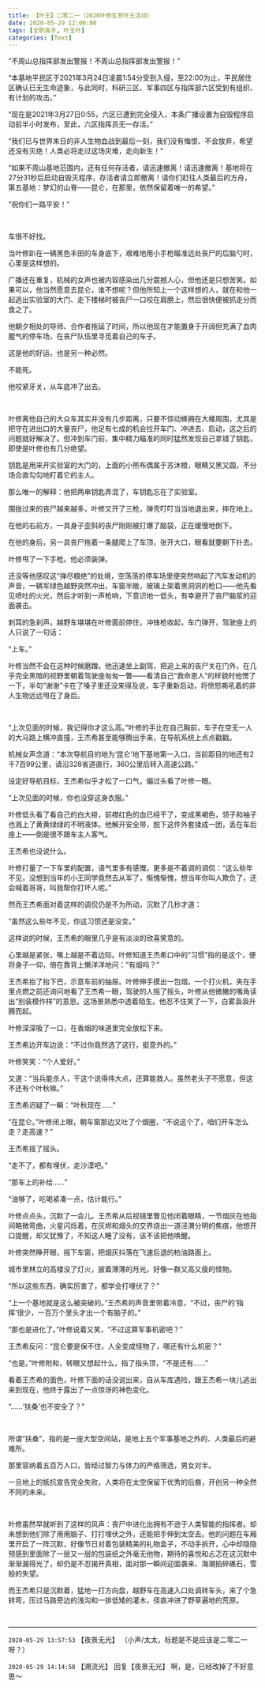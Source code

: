 ```yaml
---
title: 【叶王】二零二一（2020叶修生贺叶王活动）
date: 2020-05-29 12:00:00
tags: [全职高手, 叶王叶]
categories: [Text]
---
```


<p>“不周山总指挥部发出警报！不周山总指挥部发出警报！”</p> 

<p>“本基地平民区于2021年3月24日凌晨1:54分受到入侵，至22:00为止，平民居住区确认已无生命迹象，与此同时，科研三区、军事四区与指挥部六区受到有组织、有计划的攻击。”</p> 
<p>“现在是2021年3月27日0:55，六区已遭到完全侵入，本条广播设置为自毁程序启动前半小时发布，至此，六区指挥员无一存活。”</p> 
<p>“我们已与世界末日的非人生物血战到最后一刻，我们没有悔恨、不会放弃，希望还没有灭绝！人类必将走过这场灾难，走向新生！”</p> 
<p>“如果不周山基地范围内，还有任何存活者，请迅速撤离！请迅速撤离！基地将在27分31秒后启动自毁灭程序，存活者请立即撤离！请你们赶往人类最后的方舟，第五基地：梦幻的山脊——昆仑，在那里，依然保留着唯一的希望。”</p> 
<p>“祝你们一路平安！”</p> 
<p>&nbsp;</p> 
<p>车很不好找。</p> 
<p>当叶修趴在一辆黑色丰田的车身底下，艰难地用小手枪瞄准远处丧尸的后脑勺时，心里是这样想的。</p> 
<p>广播还在重复，机械的女声也被内容感染出几分震撼人心，但他还是只想苦笑。如果可以，他当然愿意去昆仑，谁不想呢？但他所知上一个这样想的人，就在和他一起逃出实验室的大门、走下楼梯时被丧尸一口咬在肩膀上，然后很快便被抓走分而食之了。</p> 
<p>他朝夕相处的导师、合作者拖延了时间，所以他现在才能置身于开阔但充满了血肉腥气的停车场，在丧尸队伍里寻觅着自己的车子。</p> 
<p>这是他的好运，也是另一种必然。</p> 
<p>不能死。</p> 
<p>他咬紧牙关，从车底冲了出去。</p> 
<p>&nbsp;</p> 
<p>叶修离他自己的大众车其实并没有几步距离，只要不惊动蜂拥在大楼周围，尤其是把守在进出口的大量丧尸，他足有七成的机会拉开车门、冲进去、启动，这之后的问题就好解决了。但冲到车门前，集中精力瞄准的同时猛然发现自己拿错了钥匙，即使是叶修也有几分绝望。</p> 
<p>钥匙是用来开实验室的大门的，上面的小熊布偶属于苏沐橙，眼睛又黑又圆，不分场合直勾勾地盯着它的主人。</p> 
<p>那么唯一的解释：他把两串钥匙弄混了，车钥匙忘在了实验室。</p> 
<p>围拢过来的丧尸越来越多，叶修又开了三枪，弹壳叮叮当当地退出来，摔在地上。</p> 
<p>在他的右前方，一具身子歪斜的丧尸刚刚被打爆了脑袋，正在缓慢地倒下。</p> 
<p>在他的身后，另一具丧尸拖着一条腿爬上了车顶，张开大口，眼看就要朝下扑去。</p> 
<p>叶修甩了一下手枪。他必须装弹。</p> 
<p>还没等他感叹这“弹尽粮绝”的处境，空荡荡的停车场里便突然响起了汽车发动机的声音，一辆军绿色越野突然冲出，车窗半敞，玻璃上架着黑洞洞的枪口——他先看见喷吐的火光，然后才听到一声枪响，下意识地一低头，有幸避开了丧尸脑浆的迎面袭击。</p> 
<p>刺耳的急刹声。越野车堪堪在叶修面前停住，冲锋枪收起，车门弹开，驾驶座上的人只说了一句话：</p> 
<p>“上车。”</p> 
<p>叶修当然不会在这种时候磨蹭。他迅速坐上副驾，把追上来的丧尸关在门外，在几乎完全黑暗的视野里朝着驾驶座匆匆一瞥——看清自己“救命恩人”的样貌时他愣了一下，半句“谢谢”卡在了嗓子里还没来得及说，车子重新启动，将愤怒嘶吼着的非人生物远远甩在了身后。</p> 
<p>&nbsp;</p> 
<p>“上次见面的时候，我记得你才这么高。”叶修的手比在自己胸前，车子在空无一人的大马路上横冲直撞，王杰希甚至能够腾出手来，在导航系统上点点戳戳。</p> 
<p>机械女声念道：“本次导航目的地为‘昆仑’地下基地第一入口，当前距目的地还有2千7百99公里，请沿328省道直行，360公里后转入高速公路。”</p> 
<p>设定好导航目标，王杰希似乎才松了一口气，偏过头看了叶修一眼。</p> 
<p>“上次见面的时候，你也没穿这身衣服。”</p> 
<p>叶修低头看了看自己的白大褂，前襟红色的血已经干了，变成黑褐色，领子和袖子也溅上了黄黄绿绿的不明液体。他解开安全带，脱下这件外套揉成一团，丢在车后座上——倒是很不跟车主人客气。</p> 
<p>王杰希也没说什么。</p> 
<p>叶修打量了一下车里的配置，语气里多有感慨，更多是不着调的调侃：“这么些年不见，没想到当年的小王同学竟然去从军了，惭愧惭愧，想当年你叫人欺负了，还会喊着哥哥，叫我帮你打坏人呢。”</p> 
<p>然而王杰希面对着这样的调侃仍是不为所动，沉默了几秒才道：</p> 
<p>“虽然这么些年不见，你这习惯还是没变。”</p> 
<p>这样说的时候，王杰希的眼里几乎是有淡淡的欣喜笑意的。</p> 
<p>心里越是紧张，嘴上越是不着边际。叶修知道王杰希口中的“习惯”指的是这个，便将身子一仰，倚在靠背上懒洋洋地问：“有烟吗？”</p> 
<p>王杰希抬了抬下巴，示意车前的抽屉。叶修伸手摸出一包烟，一个打火机，夹在手里点燃之前还询问地看了王杰希一眼，驾驶的人摇了摇头，叶修从他微撇的嘴角读出“别装模作样”的意思。这场景熟悉中透着陌生。他忍不住笑了一下，白雾袅袅升腾而起。</p> 
<p>叶修深深吸了一口，在香烟的味道里完全放松下来。</p> 
<p>王杰希边开车边说：“不过你竟然选了这行，挺意外的。”</p> 
<p>叶修笑笑：“个人爱好。”</p> 
<p>又道：“当兵能杀人，干这个说得伟大点，还算能救人。虽然老头子不愿意，但这不还有个叶秋嘛。”</p> 
<p>王杰希迟疑了一瞬：“叶秋现在……”</p> 
<p>“在昆仑。”叶修闭上眼，朝车窗那边又吐了个烟圈，“不说这个了，咱们开车怎么走？走高速？”</p> 
<p>王杰希摇了摇头。</p> 
<p>“走不了，都有埋伏，走沙漠吧。”</p> 
<p>“那车上的补给……”</p> 
<p>“油够了，吃喝紧凑一点，估计能行。”</p> 
<p>叶修点点头，沉默了一会儿。王杰希从后视镜里瞥见他闭着眼睛，一节烟灰在他指间略微弯曲，火星闪烁着，在灰烬和烟头的交界烧出一道泾渭分明的焦痕，他想开口提醒，却又犹豫了，不知这人睡了没有，该不该把他唤醒。</p> 
<p>叶修突然睁开眼，摇下车窗，把烟灰抖落在飞速后退的柏油路面上。</p> 
<p>城市里林立的高楼没了灯火，披着薄薄的月光，好像一群又高又瘦的怪物。</p> 
<p>“所以这些东西，确实厉害了，都学会打埋伏了？”</p> 
<p>“上一个基地就是这么被突破的。”王杰希的声音里带着冷意，“不过，丧尸的‘指挥’很少，一百万个里头才出一个有脑子的。”</p> 
<p>“那也是进化了。”叶修说着又笑，“不过这算军事机密吧？”</p> 
<p>王杰希反问：“昆仑要是保不住，人全变成怪物了，哪还有什么机密？”</p> 
<p>“也是。”叶修附和，转眼又想起什么，指了指头顶，“不是还有……”</p> 
<p>看着王杰希的面色，叶修下面的话没说出来，自从车库遇险，跟王杰希一块儿逃出来到现在，他终于露出了一点惊讶的神色变化。</p> 
<p>“……‘扶桑’也不安全了？”</p> 
<p>&nbsp;</p> 
<p>所谓“扶桑”，指的是一座大型空间站，是地上五个军事基地之外的、人类最后的避难所。</p> 
<p>那里容纳着五百万人口，皆经过智力与体力的严格筛选，男女对半。</p> 
<p>一旦地上的抵抗宣告完全失败，人类将在太空保留下优秀的后裔，开创另一种全然不同的未来。</p> 
<p>&nbsp;</p> 
<p>叶修虽然早就听到了这样的风声：丧尸中进化出拥有不逊于人类智能的指挥者。却未想到他们除了用用脑子、打打埋伏之外，还能把手伸到太空去。他的问题在车厢里开启了一阵沉默，好像节日对着包装精美的礼物盒子，不动手拆开，心中却隐隐预感到里面除了一层又一层的包装纸之外毫无他物，期待的喜悦和忐忑在这沉默中渐渐漏得光了，却仍是不忍揭开真相，面对那一瞬间迎面袭来、海潮拍碎礁石，雪般的失望。</p> 
<p>而王杰希只是沉默着，猛地一打方向盘，越野车在高速入口处调转车头，来了个急转弯，压过马路旁边的浅沟和一排低矮的灌木，径直冲进了野草遍地的荒原。</p> 
<p><br /></p>

<!-- more -->

---

`2020-05-29 13:57:53` 【夜景无光】 （小声/太太，标题是不是应该是二零二一呀？）

`2020-05-29 14:14:58` 【溯流光】 回复【夜景无光】 啊，是，已经改掉了不好意思～

